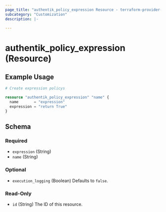 ```yaml
---
page_title: "authentik_policy_expression Resource - terraform-provider-authentik"
subcategory: "Customization"
description: |-
  
---
```


# authentik_policy_expression (Resource)



## Example Usage

```terraform
# Create expression policys

resource "authentik_policy_expression" "name" {
  name       = "expression"
  expression = "return True"
}
```

<!-- schema generated by tfplugindocs -->
## Schema

### Required

- `expression` (String)
- `name` (String)

### Optional

- `execution_logging` (Boolean) Defaults to `false`.

### Read-Only

- `id` (String) The ID of this resource.


